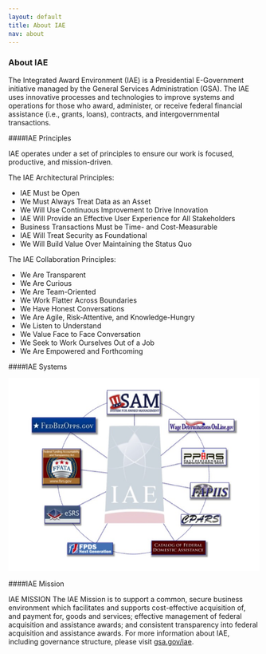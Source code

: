 ```yaml
---
layout: default
title: About IAE
nav: about
---
```


### About IAE

The Integrated Award Environment (IAE) is a Presidential E-Government initiative managed by the General Services Administration (GSA). The IAE uses innovative processes and technologies to improve systems and operations for those who award, administer, or receive federal financial assistance (i.e., grants, loans), contracts, and intergovernmental transactions.

####IAE Principles

IAE operates under a set of principles to ensure our work is focused, productive, and mission-driven.

The IAE Architectural Principles:
 - IAE Must be Open
 - We Must Always Treat Data as an Asset
 - We Will Use Continuous Improvement to Drive Innovation
 - IAE Will Provide an Effective User Experience for All Stakeholders
 - Business Transactions Must be Time- and Cost-Measurable
 - IAE Will Treat Security as Foundational
 - We Will Build Value Over Maintaining the Status Quo

The IAE Collaboration Principles:
 - We Are Transparent
 - We Are Curious
 - We Are Team-Oriented
 - We Work Flatter Across Boundaries
 - We Have Honest Conversations
 - We Are Agile, Risk-Attentive, and Knowledge-Hungry
 - We Listen to Understand
 - We Value Face to Face Conversation
 - We Seek to Work Ourselves Out of a Job
 - We Are Empowered and Forthcoming

####IAE Systems
<div class="container">
<img src="../images/IAESystems.png" style="float:center" class="markdown-imagecenter" alt="" />
</div>

####IAE Mission

IAE MISSION
The IAE Mission is to support a common, secure business environment which facilitates and supports cost-effective acquisition of, and payment for, goods and services; effective management of federal acquisition and assistance awards; and consistent transparency into federal acquisition and assistance awards.
For more information about IAE, including governance structure, please visit [gsa.gov/iae](www.gsa.gov/iae).

